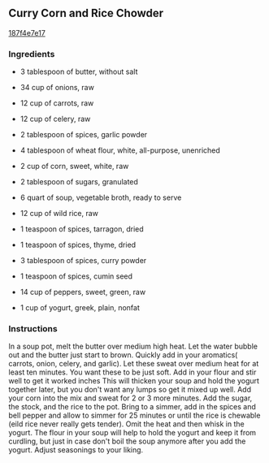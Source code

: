 ## Curry Corn and Rice Chowder

[187f4e7e17](http://www.food.com/recipe/curry-corn-and-rice-chowder-115164)

### Ingredients

 - 3 tablespoon of butter, without salt

 - 34 cup of onions, raw

 - 12 cup of carrots, raw

 - 12 cup of celery, raw

 - 2 tablespoon of spices, garlic powder

 - 4 tablespoon of wheat flour, white, all-purpose, unenriched

 - 2 cup of corn, sweet, white, raw

 - 2 tablespoon of sugars, granulated

 - 6 quart of soup, vegetable broth, ready to serve

 - 12 cup of wild rice, raw

 - 1 teaspoon of spices, tarragon, dried

 - 1 teaspoon of spices, thyme, dried

 - 3 tablespoon of spices, curry powder

 - 1 teaspoon of spices, cumin seed

 - 14 cup of peppers, sweet, green, raw

 - 1 cup of yogurt, greek, plain, nonfat

### Instructions

In a soup pot, melt the butter over medium high heat. Let the water bubble out and the butter just start to brown. Quickly add in your aromatics( carrots, onion, celery, and garlic). Let these sweat over medium heat for at least ten minutes. You want these to be just soft. Add in your flour and stir well to get it worked inches This will thicken your soup and hold the yogurt together later, but you don't want any lumps so get it mixed up well. Add your corn into the mix and sweat for 2 or 3 more minutes. Add the sugar, the stock, and the rice to the pot. Bring to a simmer, add in the spices and bell pepper and allow to simmer for 25 minutes or until the rice is chewable (eild rice never really gets tender). Omit the heat and then whisk in the yogurt. The flour in your soup will help to hold the yogurt and keep it from curdling, but just in case don't boil the soup anymore after you add the yogurt. Adjust seasonings to your liking.